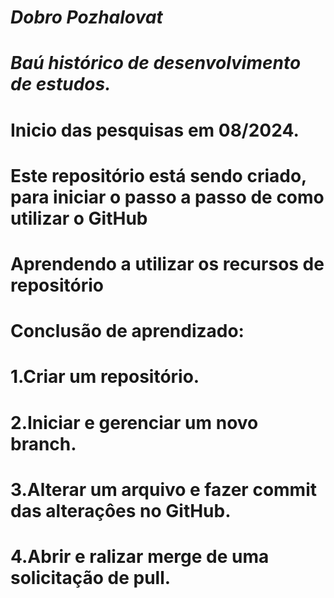 # _**Dobro Pozhalovat**_
# _**Baú histórico de desenvolvimento de estudos.**_
# Inicio das pesquisas em 08/2024.
# Este repositório está sendo criado, para iniciar o passo a passo de como utilizar o GitHub
# Aprendendo a utilizar os recursos de repositório
# Conclusão de aprendizado:
# 1.Criar um repositório.
# 2.Iniciar e gerenciar um novo branch.
# 3.Alterar um arquivo e fazer commit das alteraçôes no GitHub.
# 4.Abrir e ralizar merge de uma solicitação de pull.
